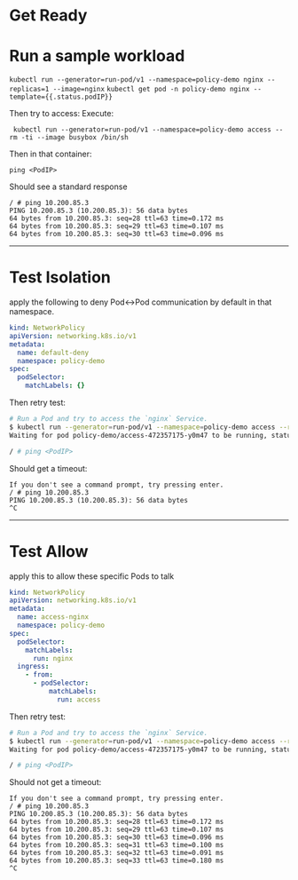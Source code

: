 
# Get Ready

# Run a sample workload
`kubectl run --generator=run-pod/v1 --namespace=policy-demo nginx --replicas=1 --image=nginx`
`kubectl get pod -n policy-demo nginx --template={{.status.podIP}}`

Then try to access:
Execute:

`
kubectl run --generator=run-pod/v1 --namespace=policy-demo access --rm -ti --image busybox /bin/sh`

Then in that container:

`ping <PodIP>`

 Should see a standard response

```shell
/ # ping 10.200.85.3
PING 10.200.85.3 (10.200.85.3): 56 data bytes
64 bytes from 10.200.85.3: seq=28 ttl=63 time=0.172 ms
64 bytes from 10.200.85.3: seq=29 ttl=63 time=0.107 ms
64 bytes from 10.200.85.3: seq=30 ttl=63 time=0.096 ms
```

---

 # Test Isolation


apply the following to deny Pod<->Pod communication by default in that namespace.
```yaml
kind: NetworkPolicy
apiVersion: networking.k8s.io/v1
metadata:
  name: default-deny
  namespace: policy-demo
spec:
  podSelector:
    matchLabels: {}
```

Then retry test:

```sh
# Run a Pod and try to access the `nginx` Service.
$ kubectl run --generator=run-pod/v1 --namespace=policy-demo access --rm -ti --image busybox /bin/sh
Waiting for pod policy-demo/access-472357175-y0m47 to be running, status is Pending, pod ready: false

/ # ping <PodIP>
```

Should get a timeout:

```shell
If you don't see a command prompt, try pressing enter.
/ # ping 10.200.85.3
PING 10.200.85.3 (10.200.85.3): 56 data bytes
^C
```

---

# Test Allow

apply this to allow these specific Pods to talk
```yaml
kind: NetworkPolicy
apiVersion: networking.k8s.io/v1
metadata:
  name: access-nginx
  namespace: policy-demo
spec:
  podSelector:
    matchLabels:
      run: nginx
  ingress:
    - from:
      - podSelector:
          matchLabels:
            run: access
```

Then retry test:

```sh
# Run a Pod and try to access the `nginx` Service.
$ kubectl run --generator=run-pod/v1 --namespace=policy-demo access --rm -ti --image busybox /bin/sh
Waiting for pod policy-demo/access-472357175-y0m47 to be running, status is Pending, pod ready: false

/ # ping <PodIP>
```

Should not get a timeout:

```shell
If you don't see a command prompt, try pressing enter.
/ # ping 10.200.85.3
PING 10.200.85.3 (10.200.85.3): 56 data bytes
64 bytes from 10.200.85.3: seq=28 ttl=63 time=0.172 ms
64 bytes from 10.200.85.3: seq=29 ttl=63 time=0.107 ms
64 bytes from 10.200.85.3: seq=30 ttl=63 time=0.096 ms
64 bytes from 10.200.85.3: seq=31 ttl=63 time=0.100 ms
64 bytes from 10.200.85.3: seq=32 ttl=63 time=0.091 ms
64 bytes from 10.200.85.3: seq=33 ttl=63 time=0.180 ms
^C
```
